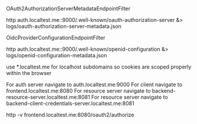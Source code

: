 OAuth2AuthorizationServerMetadataEndpointFilter

http auth.localtest.me::9000/.well-known/oauth-authorization-server &> logs/oauth-authorization-server-metadata.json

OidcProviderConfigurationEndpointFilter

http auth.localtest.me::9000/.well-known/openid-configuration &> logs/openid-configuration-metadata.json

use *.localtest.me for localhost subdomains so cookies are scoped properly within the browser

For auth server navigate to auth.localtest.me:9000
For client navigate to frontend.localtest.me:8080
For resource server navigate to backend-resource-server.localtest.me:8081
For resource server navigate to backend-client-credentials-server.localtest.me:8081

http -v frontend.localtest.me:8080/oauth2/authorize

